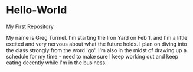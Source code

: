 # Hello-World
My First Repository

My name is Greg Turmel. I'm starting the Iron Yard on Feb 1, and I'm a little excited and very nervous about what the future holds. I plan on diving into the class strongly from the word 'go'. I'm also in the midst of drawing up a schedule for my time - need to make sure I keep working out and keep eating decently while I'm in the business.
